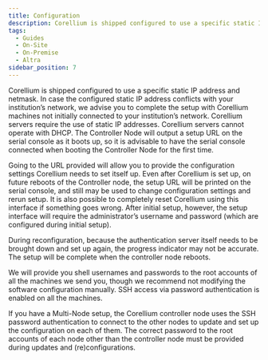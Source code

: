```yaml
---
title: Configuration
description: Corellium is shipped configured to use a specific static IP address and netmask.
tags:
  - Guides
  - On-Site
  - On-Premise
  - Altra
sidebar_position: 7
---
```


Corellium is shipped configured to use a specific static IP address and netmask. In case the configured static IP address conflicts with your institution’s network, we advise you to complete the setup with Corellium machines not initially connected to your institution’s network. Corellium servers require the use of static IP addresses. Corellium servers cannot operate with DHCP. The Controller Node will output a setup URL on the serial console as it boots up, so it is advisable to have the serial console connected when booting the Controller Node for the first time.

Going to the URL provided will allow you to provide the configuration settings Corellium needs to set itself up. Even after Corellium is set up, on future reboots of the Controller node, the setup URL will be printed on the serial console, and still may be used to change configuration settings and rerun setup. It is also possible to completely reset Corellium using this interface if something goes wrong. After initial setup, however, the setup interface will require the administrator’s username and password (which are configured during initial setup).

During reconfiguration, because the authentication server itself needs to be brought down and set up again, the progress indicator may not be accurate. The setup will be complete when the controller node reboots.

We will provide you shell usernames and passwords to the root accounts of all the machines we send you, though we recommend not modifying the software configuration manually. SSH access via password authentication is enabled on all
the machines.

If you have a Multi-Node setup, the Corellium controller node uses the SSH password authentication to connect to the other nodes to update and set up the configuration on each of them. The correct password to the root accounts of each node other than the controller node must be provided during updates and (re)configurations.
